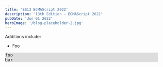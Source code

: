 ```yaml
---
title: 'ES13 ECMAScript 2022'
description: '13th Edition – ECMAScript 2022'
pubDate: 'Jun 01 2022'
heroImage: '/blog-placeholder-2.jpg'
---
```


Additions include:
- Foo

<pre style="background-color:#ddd">
foo
bar
</pre>
